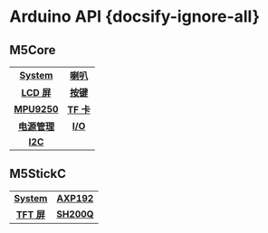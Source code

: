 # Arduino API {docsify-ignore-all}

## M5Core

|||
|:---:|:---:|
|**[System](zh_CN/api/system)** | **[喇叭](zh_CN/api/speaker)** |
|**[LCD 屏](zh_CN/api/lcd)** | **[按键](zh_CN/api/button)** |
|**[MPU9250](zh_CN/api/mpu9250)** | **[TF 卡](zh_CN/api/tf)** |
|**[电源管理](zh_CN/api/power)** |**[I/O](zh_CN/api/gpio)** |
|**[I2C](zh_CN/api/commutil)** | |

<!-- <table>
    <tr>
        <th align="center"><a href="#/zh_CN/api/system">System</a></th>
        <th align="center"><a href="#/zh_CN/api/speaker">喇叭</a></th>
        <th align="center"><a href="#/zh_CN/api/speaker">LCD 屏幕</a></th>
        <th align="center"><a href="#/zh_CN/api/speaker">按键</a></th>
    </tr>
    <tr>
        <th align="center"><a href="#/zh_CN/api/system">Power</a></th>
        <th align="center"><a href="#/zh_CN/api/speaker">TF 卡</a></th>
        <th align="center"><a href="#/zh_CN/api/speaker">姿态传感器 (MPU9250)</a></th>
        <th align="center"><a href="#/zh_CN/api/speaker"> </a></th>
    </tr>
</table> -->

## M5StickC

<!-- |||
|:---:|:---:|
|**[System](zh_CN/api/system)** | **[喇叭](zh_CN/api/speaker)** |
|**[LCD 屏](zh_CN/api/lcd)** | **[按键](zh_CN/api/button)** |
|**[MPU9250](zh_CN/api/mpu9250)** | **[TF 卡](zh_CN/api/tf)** |
|**[Power](zh_CN/api/power)** | -->

|||
|:---:|:---:|
|**[System](zh_CN/api/system_m5stickc)** | **[AXP192](zh_CN/api/axp192_m5stickc)** |
|**[TFT 屏](zh_CN/api/lcd_m5stickc)** | **[SH200Q](zh_CN/api/sh200q_m5stickc)** |

<!-- |**[麦克风](zh_CN/api/spm1423_m5stickc)** | **[LED](zh_CN/api/led_m5stickc)** |

|**[按键](zh_CN/api/buttom_m5stickc)** | **[红外发射](zh_CN/api/led_m5stickc)** | -->



<!-- <div class="table-wrapper">
    <table class="fl-table">
        <thead>
        <tr>
            <th>Header 1</th>
            <th>Header 2</th>
            <th>Header 3</th>
            <th>Header 4</th>
        </tr>
        </thead>
        <tbody>
        <tr>
            <td>1</td>
            <td>Content</td>
            <td>Content</td>
            <td>Content</td>
        </tr>
        <tr>
            <td>2</td>
            <td>Content</td>
            <td>Content</td>
            <td>Content</td>
        </tr>
        <tr>
            <td>3</td>
            <td>Content</td>
            <td>Content</td>
            <td>Content</td>
        </tr>
        <tbody>
    </table>
</div> -->